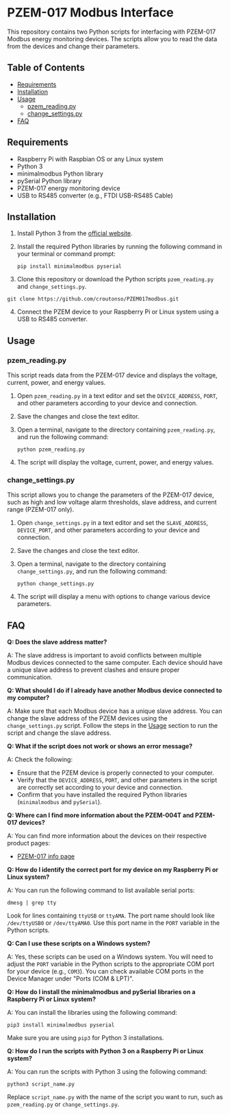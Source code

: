 # PZEM-017 Modbus Interface

This repository contains two Python scripts for interfacing with PZEM-017 Modbus energy monitoring devices. The scripts allow you to read the data from the devices and change their parameters.

## Table of Contents

- [Requirements](#requirements)
- [Installation](#installation)
- [Usage](#usage)
  - [pzem_reading.py](#pzem_readingpy)
  - [change_settings.py](#change_settingspy)
- [FAQ](#faq)

## Requirements

- Raspberry Pi with Raspbian OS or any Linux system
- Python 3
- minimalmodbus Python library
- pySerial Python library
- PZEM-017 energy monitoring device
- USB to RS485 converter (e.g., FTDI USB-RS485 Cable)

## Installation

1. Install Python 3 from the [official website](https://www.python.org/downloads/).

2. Install the required Python libraries by running the following command in your terminal or command prompt:

   ```
   pip install minimalmodbus pyserial
   ```

3. Clone this repository or download the Python scripts `pzem_reading.py` and `change_settings.py`.

```
git clone https://github.com/croutonso/PZEM017modbus.git
```

4. Connect the PZEM device to your Raspberry Pi or Linux system using a USB to RS485 converter.

## Usage

### pzem_reading.py

This script reads data from the PZEM-017 device and displays the voltage, current, power, and energy values.

1. Open `pzem_reading.py` in a text editor and set the `DEVICE_ADDRESS`, `PORT`, and other parameters according to your device and connection.

2. Save the changes and close the text editor.

3. Open a terminal, navigate to the directory containing `pzem_reading.py`, and run the following command:

   ```
   python pzem_reading.py
   ```

4. The script will display the voltage, current, power, and energy values.

### change_settings.py

This script allows you to change the parameters of the PZEM-017 device, such as high and low voltage alarm thresholds, slave address, and current range (PZEM-017 only).

1. Open `change_settings.py` in a text editor and set the `SLAVE_ADDRESS`, `DEVICE_PORT`, and other parameters according to your device and connection.

2. Save the changes and close the text editor.

3. Open a terminal, navigate to the directory containing `change_settings.py`, and run the following command:

   ```
   python change_settings.py
   ```

4. The script will display a menu with options to change various device parameters.

## FAQ

**Q: Does the slave address matter?**

A: The slave address is important to avoid conflicts between multiple Modbus devices connected to the same computer. Each device should have a unique slave address to prevent clashes and ensure proper communication.

**Q: What should I do if I already have another Modbus device connected to my computer?**

A: Make sure that each Modbus device has a unique slave address. You can change the slave address of the PZEM devices using the `change_settings.py` script. Follow the steps in the [Usage](#usage) section to run the script and change the slave address.

**Q: What if the script does not work or shows an error message?**

A: Check the following:

- Ensure that the PZEM device is properly connected to your computer.
- Verify that the `DEVICE_ADDRESS`, `PORT`, and other parameters in the script are correctly set according to your device and connection.
- Confirm that you have installed the required Python libraries (`minimalmodbus` and `pySerial`).

**Q: Where can I find more information about the PZEM-004T and PZEM-017 devices?**

A: You can find more information about the devices on their respective product pages:

- [PZEM-017 info page](https://solarduino.com/pzem-017-dc-energy-meter-with-arduino/)

**Q: How do I identify the correct port for my device on my Raspberry Pi or Linux system?**

A: You can run the following command to list available serial ports:

```
dmesg | grep tty
```

Look for lines containing `ttyUSB` or `ttyAMA`. The port name should look like `/dev/ttyUSB0` or `/dev/ttyAMA0`. Use this port name in the `PORT` variable in the Python scripts.

**Q: Can I use these scripts on a Windows system?**

A: Yes, these scripts can be used on a Windows system. You will need to adjust the `PORT` variable in the Python scripts to the appropriate COM port for your device (e.g., `COM3`). You can check available COM ports in the Device Manager under "Ports (COM & LPT)".

**Q: How do I install the minimalmodbus and pySerial libraries on a Raspberry Pi or Linux system?**

A: You can install the libraries using the following command:

```
pip3 install minimalmodbus pyserial
```

Make sure you are using `pip3` for Python 3 installations.

**Q: How do I run the scripts with Python 3 on a Raspberry Pi or Linux system?**

A: You can run the scripts with Python 3 using the following command:

```
python3 script_name.py
```

Replace `script_name.py` with the name of the script you want to run, such as `pzem_reading.py` or `change_settings.py`.